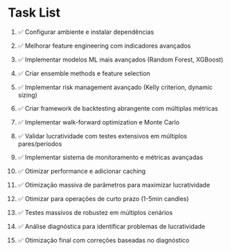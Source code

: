 # Task List

1. ✅ Configurar ambiente e instalar dependências

2. ✅ Melhorar feature engineering com indicadores avançados

3. ✅ Implementar modelos ML mais avançados (Random Forest, XGBoost)

4. ✅ Criar ensemble methods e feature selection

5. ✅ Implementar risk management avançado (Kelly criterion, dynamic sizing)

6. ✅ Criar framework de backtesting abrangente com múltiplas métricas

7. ✅ Implementar walk-forward optimization e Monte Carlo

8. ✅ Validar lucratividade com testes extensivos em múltiplos pares/períodos

9. ✅ Implementar sistema de monitoramento e métricas avançadas

10. ✅ Otimizar performance e adicionar caching

11. ✅ Otimização massiva de parâmetros para maximizar lucratividade

12. ✅ Otimizar para operações de curto prazo (1-5min candles)

13. ✅ Testes massivos de robustez em múltiplos cenários

14. ✅ Análise diagnóstica para identificar problemas de lucratividade

15. ✅ Otimização final com correções baseadas no diagnóstico



